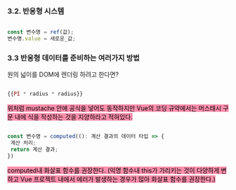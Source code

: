 ### 3.2. 반응형 시스템

```ts

const 변수명 = ref(값);
변수명.value = 새로운_값;

```

### 3.3 반응형 데이터를 준비하는 여러가지 방법

원의 넓이를 DOM에 렌더링 하려고 한다면?


```ts

{{PI * radius * radius}}

```
<mark style="background: #FF5582A6;">위처럼 mustache 안에 공식을 넣어도 동작하지만 Vue의 코딩 규약에서는 머스태시 구문 내에 식을 작성하는 것을 지양하라고 적혀있다.</mark>

```ts

const 변수명 = computed((): 계산 결과의 데이터 타입 => {
 계산 처리;
 return 계산 결과;
})


```

<mark style="background: #FF5582A6;">computed내 화살표 함수를 권장한다.
(익명 함수내 this가 가리키는 것이 다양하게 변하고 Vue 프로젝트 내에서 에러가 발생하는 경우가 많아 화살표 함수를 권장한다.)</mark>

